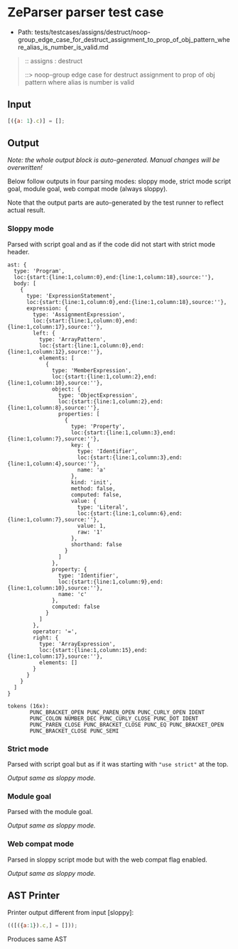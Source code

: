 # ZeParser parser test case

- Path: tests/testcases/assigns/destruct/noop-group_edge_case_for_destruct_assignment_to_prop_of_obj_pattern_where_alias_is_number_is_valid.md

> :: assigns : destruct
>
> ::> noop-group edge case for destruct assignment to prop of obj pattern where alias is number is valid

## Input

`````js
[({a: 1}.c)] = [];
`````

## Output

_Note: the whole output block is auto-generated. Manual changes will be overwritten!_

Below follow outputs in four parsing modes: sloppy mode, strict mode script goal, module goal, web compat mode (always sloppy).

Note that the output parts are auto-generated by the test runner to reflect actual result.

### Sloppy mode

Parsed with script goal and as if the code did not start with strict mode header.

`````
ast: {
  type: 'Program',
  loc:{start:{line:1,column:0},end:{line:1,column:18},source:''},
  body: [
    {
      type: 'ExpressionStatement',
      loc:{start:{line:1,column:0},end:{line:1,column:18},source:''},
      expression: {
        type: 'AssignmentExpression',
        loc:{start:{line:1,column:0},end:{line:1,column:17},source:''},
        left: {
          type: 'ArrayPattern',
          loc:{start:{line:1,column:0},end:{line:1,column:12},source:''},
          elements: [
            {
              type: 'MemberExpression',
              loc:{start:{line:1,column:2},end:{line:1,column:10},source:''},
              object: {
                type: 'ObjectExpression',
                loc:{start:{line:1,column:2},end:{line:1,column:8},source:''},
                properties: [
                  {
                    type: 'Property',
                    loc:{start:{line:1,column:3},end:{line:1,column:7},source:''},
                    key: {
                      type: 'Identifier',
                      loc:{start:{line:1,column:3},end:{line:1,column:4},source:''},
                      name: 'a'
                    },
                    kind: 'init',
                    method: false,
                    computed: false,
                    value: {
                      type: 'Literal',
                      loc:{start:{line:1,column:6},end:{line:1,column:7},source:''},
                      value: 1,
                      raw: '1'
                    },
                    shorthand: false
                  }
                ]
              },
              property: {
                type: 'Identifier',
                loc:{start:{line:1,column:9},end:{line:1,column:10},source:''},
                name: 'c'
              },
              computed: false
            }
          ]
        },
        operator: '=',
        right: {
          type: 'ArrayExpression',
          loc:{start:{line:1,column:15},end:{line:1,column:17},source:''},
          elements: []
        }
      }
    }
  ]
}

tokens (16x):
       PUNC_BRACKET_OPEN PUNC_PAREN_OPEN PUNC_CURLY_OPEN IDENT
       PUNC_COLON NUMBER_DEC PUNC_CURLY_CLOSE PUNC_DOT IDENT
       PUNC_PAREN_CLOSE PUNC_BRACKET_CLOSE PUNC_EQ PUNC_BRACKET_OPEN
       PUNC_BRACKET_CLOSE PUNC_SEMI
`````

### Strict mode

Parsed with script goal but as if it was starting with `"use strict"` at the top.

_Output same as sloppy mode._

### Module goal

Parsed with the module goal.

_Output same as sloppy mode._

### Web compat mode

Parsed in sloppy script mode but with the web compat flag enabled.

_Output same as sloppy mode._

## AST Printer

Printer output different from input [sloppy]:

````js
(([({a:1}).c,] = []));
````

Produces same AST
